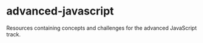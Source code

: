 # advanced-javascript
Resources containing concepts and challenges for the advanced JavaScript track.
